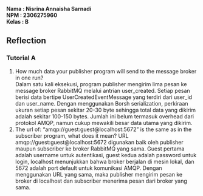**Nama  : Nisrina Annaisha Sarnadi   
NPM   : 2306275960  
Kelas : B**

Reflection
---

### Tutorial A
1.  How much data your publisher program will send to the message broker in one run?  
Dalam satu kali eksekusi, program publisher mengirim lima pesan ke message broker RabbitMQ melalui antrian user_created. Setiap pesan berisi data bertipe UserCreatedEventMessage yang terdiri dari user_id dan user_name. Dengan menggunakan Borsh serialization, perkiraan ukuran setiap pesan sekitar 20-30 byte sehingga total data yang dikirim adalah sekitar 100-150 bytes. Jumlah ini belum termasuk overhead dari protokol AMQP, namun cukup mewakili besar data utama yang dikirim.
2. The url of: “amqp://guest:guest@localhost:5672” is the same as in the subscriber program, what does it mean?
URL amqp://guest:guest@localhost:5672 digunakan baik oleh publisher maupun subscriber ke broker RabbitMQ yang sama. Guest pertama adalah username untuk autentikasi, guest kedua adalah password untuk login, localhost menunjukkan bahwa broker berjalan di mesin lokal, dan 5672 adalah port default untuk komunikasi AMQP. Dengan menggunakan URL yang sama, maka publisher mengirim pesan ke broker di localhost dan subscriber menerima pesan dari broker yang sama.